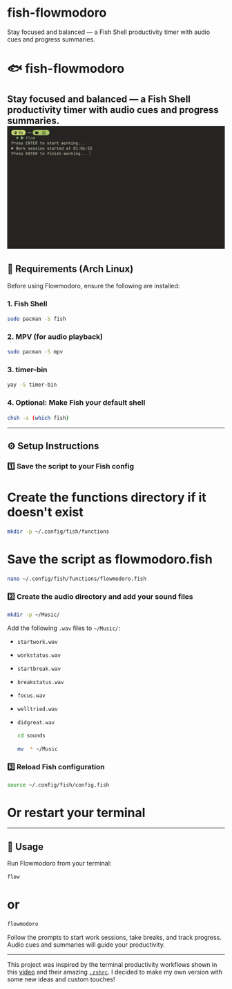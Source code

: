 # fish-flowmodoro
Stay focused and balanced — a Fish Shell productivity timer with audio cues and progress summaries.
# 🐟 fish-flowmodoro

**Stay focused and balanced — a Fish Shell productivity timer with audio cues and progress summaries.**
![Demo of Flowmodoro](demo.gif)
---

## 🔧 Requirements (Arch Linux)

Before using Flowmodoro, ensure the following are installed:

### 1. **Fish Shell**
```bash
sudo pacman -S fish
````

### 2. **MPV** (for audio playback)

```bash
sudo pacman -S mpv
```

### 3. **timer-bin** 

```bash
yay -S timer-bin
```

### 4. **Optional: Make Fish your default shell**

```bash
chsh -s (which fish)
```

---

## ⚙️ Setup Instructions

### 1️⃣ Save the script to your Fish config

# Create the functions directory if it doesn't exist
```bash
mkdir -p ~/.config/fish/functions
```

# Save the script as flowmodoro.fish
```bash
nano ~/.config/fish/functions/flowmodoro.fish
```

### 2️⃣ Create the audio directory and add your sound files

```bash
mkdir -p ~/Music/
```

Add the following `.wav` files to `~/Music/`:

* `startwork.wav`
* `workstatus.wav`
* `startbreak.wav`
* `breakstatus.wav`
* `focus.wav`
* `welltried.wav`
* `didgreat.wav`

  ```bash
  cd sounds
  ```

  ```bash
  mv  * ~/Music

### 3️⃣ Reload Fish configuration

```bash
source ~/.config/fish/config.fish
```
# Or restart your terminal

---

## 🚀 Usage

Run Flowmodoro from your terminal:

```bash
flow
```
# or
```bash
flowmodoro
```

Follow the prompts to start work sessions, take breaks, and track progress.
Audio cues and summaries will guide your productivity.

---


This project was inspired by the terminal productivity workflows shown in this  [video](https://youtu.be/GfQjJBtO-8Y?si=j3YaV0F1K6qyR5LK) and their amazing [`.zshrc`](https://github.com/bashbunni/.zshrc). I decided to make my own version with some new ideas and custom touches!
